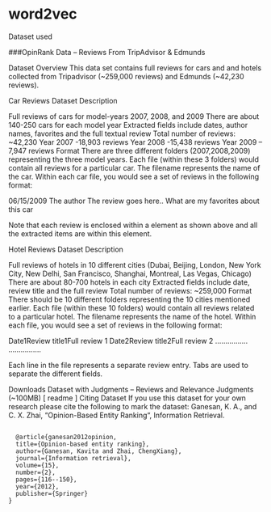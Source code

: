 # word2vec

Dataset used

###OpinRank Data – Reviews From TripAdvisor & Edmunds
 

Dataset Overview
This data set contains full reviews for cars and and hotels collected from Tripadvisor (~259,000 reviews) and Edmunds (~42,230 reviews).

Car Reviews
Dataset Description

Full reviews of cars for model-years 2007, 2008, and 2009
There are about 140-250 cars for each model year
Extracted fields include dates, author names, favorites and the full textual review
Total number of reviews: ~42,230
Year 2007 -18,903 reviews
Year 2008 -15,438 reviews
Year 2009 – 7,947 reviews
Format
There are three different folders (2007,2008,2009) representing the three model years. Each file (within these 3 folders) would contain all reviews for a particular car. The filename represents the name of the car. Within each car file, you would see a set of reviews in the following format:

<DOC>
<DATE>06/15/2009</DATE>
<AUTHOR>The author</AUTHOR>
<TEXT>The review goes here..</TEXT>
<FAVORITE>What are my favorites about this car</FAVORITE>
</DOC>

Note that each review is enclosed within a element as shown above and all the extracted items are within this element.

Hotel Reviews
Dataset Description

Full reviews of hotels in 10 different cities (Dubai, Beijing, London, New York City, New Delhi, San Francisco, Shanghai, Montreal, Las Vegas, Chicago)
There are about 80-700 hotels in each city
Extracted fields include date, review title and the full review
Total number of reviews: ~259,000
Format
There should be 10 different folders representing the 10 cities mentioned earlier. Each file (within these 10 folders) would contain all reviews related to a particular hotel. The filename represents the name of the hotel. Within each file, you would see a set of reviews in the following format:

Date1<tab>Review title1<tab>Full review 1
Date2<tab>Review title2<tab>Full review 2
…………….
…………….

Each line in the file represents a separate review entry. Tabs are used to separate the  different fields.

Downloads
Dataset with Judgments – Reviews and Relevance Judgments (~100MB) [ readme ]
Citing Dataset
If you use this dataset for your own research please cite the following to mark the dataset: 
Ganesan, K. A., and C. X. Zhai, “Opinion-Based Entity Ranking“, Information Retrieval.

```

  @article{ganesan2012opinion,
  title={Opinion-based entity ranking},
  author={Ganesan, Kavita and Zhai, ChengXiang},
  journal={Information retrieval},
  volume={15},
  number={2},
  pages={116--150},
  year={2012},
  publisher={Springer} 
}
```
